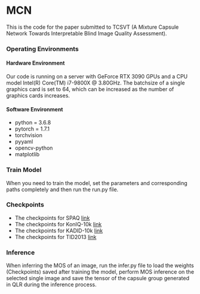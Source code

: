 # MCN
This is the code for the paper submitted to TCSVT (A Mixture Capsule Network Towards Interpretable Blind Image Quality Assessment).
### Operating Environments
#### Hardware Environment
Our code is running on a server with GeForce RTX 3090 GPUs and a CPU model Intel(R) Core(TM) i7-9800X @ 3.80GHz. The batchsize of a single graphics card is set to 64, which can be increased as the number of graphics cards increases.
#### Software Environment
* python = 3.6.8
* pytorch = 1.7.1
* torchvision
* pyyaml
* opencv-python
* matplotlib

### Train Model
When you need to train the model, set the parameters and corresponding paths completely and then run the run.py file.

### Checkpoints
* The checkpoints for SPAQ [link](https://drive.google.com/file/d/1keZBtWr9O8gfeqBB9qHNbZ-96Eh6LggB/view?usp=sharing)
* The checkpoints for KonIQ-10k [link](https://drive.google.com/file/d/1VNYC0QbHxw1aaBTFLj4DMIC2D36B1-ng/view?usp=sharing)
* The checkpoints for KADID-10k [link](https://drive.google.com/file/d/1VNYC0QbHxw1aaBTFLj4DMIC2D36B1-ng/view?usp=sharing)
* The checkpoints for TID2013 [link](https://drive.google.com/file/d/1VNYC0QbHxw1aaBTFLj4DMIC2D36B1-ng/view?usp=sharing)

### Inference
When inferring the MOS of an image, run the infer.py file to load the weights (Checkpoints) saved after training the model, perform MOS inference on the selected single image and save the tensor of the capsule group generated in QLR during the inference process.

